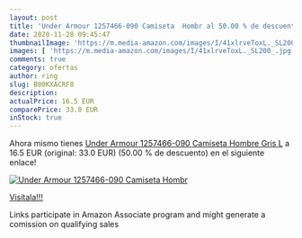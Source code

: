 ```yaml
---
layout: post
title: 'Under Armour 1257466-090 Camiseta  Hombr al 50.00 % de descuento'
date: 2020-11-28 09:45:47
thumbnailImage: 'https://m.media-amazon.com/images/I/41xlrveToxL._SL200_.jpg'
images: [ 'https://m.media-amazon.com/images/I/41xlrveToxL._SL200_.jpg' ]
comments: true
category: ofertas
author: ring
slug: B00KXACRF8
description:
actualPrice: 16.5 EUR
comparePrice: 33.0 EUR
inStock: true
---
```


Ahora mismo tienes [Under Armour 1257466-090 Camiseta  Hombre  Gris  L](https://www.amazon.es/dp/B00KXACRF8/?tag=tolees-21) a 16.5 EUR (original: 33.0 EUR) (50.00 %  de descuento) en el siguiente enlace!

[![Under Armour 1257466-090 Camiseta  Hombr](https://m.media-amazon.com/images/I/41xlrveToxL._SL200_.jpg)](https://www.amazon.es/dp/B00KXACRF8/?tag=tolees-21)

[Visítala!!!](https://www.amazon.es/dp/B00KXACRF8/?tag=tolees-21)

Links participate in Amazon Associate program and might generate a comission on qualifying sales
